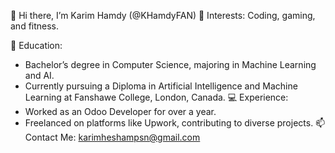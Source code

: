 👋 Hi there, I’m Karim Hamdy (@KHamdyFAN)
👀 Interests: Coding, gaming, and fitness.

🌱 Education:
  - Bachelor’s degree in Computer Science, majoring in Machine Learning and AI.
  - Currently pursuing a Diploma in Artificial Intelligence and Machine Learning at Fanshawe College, London, Canada.
💻 Experience:
  - Worked as an Odoo Developer for over a year.
  - Freelanced on platforms like Upwork, contributing to diverse projects.
📫 Contact Me: karimheshampsn@gmail.com

<!---
KHamdyFAN/KHamdyFAN is a ✨ special ✨ repository because its `README.md` (this file) appears on your GitHub profile.
You can click the Preview link to take a look at your changes.
--->
